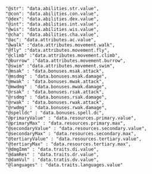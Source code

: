             "@str": "data.abilities.str.value",
            "@con": "data.abilities.con.value",
            "@dex": "data.abilities.dex.value",
            "@int": "data.abilities.int.value",
            "@wis": "data.abilities.wis.value",
            "@cha": "data.abilities.cha.value",
            "@ac": "data.attributes.ac.value",
            "@walk" :"data.attributes.movement.walk",
            "@fly" :"data.attributes.movement.fly",
            "@climb" :"data.attributes.movement.climb",
            "@burrow" :"data.attributes.movement.burrow",
            "@swim" :"data.attributes.movement.swim",
            "@msak" : "data.bonuses.msak.attack",
            "@msdmg" : "data.bonuses.msak.damage",
            "@mwak" : "data.bonuses.mwak.attack",
            "@mwdmg" : "data.bonuses.mwak.damage",
            "@rsak" : "data.bonuses.rsak.attack",
            "@rsdmg" : "data.bonuses.rsak.damage",
            "@rwak" : "data.bonuses.rwak.attack",
            "@rwdmg" : "data.bonuses.rwak.damage",
            "@spelldc" : "data.bonuses.spell.dc",
            "@primaryValue" : "data.resources.primary.value",
            "@primaryMax" : "data.resources.primary.max",
            "@secondaryValue" : "data.resources.secondary.value",
            "@secondaryMax" : "data.resources.secondary.max",
            "@tertiaryValue" : "data.resources.tertiary.value",
            "@tertiaryMax" : "data.resources.tertiary.max",
            "@dmgImm" : "data.traits.di.value",
            "@damRes" : "data.traits.dr.value",
            "@damVul" : "data.tratis.dv.value",
            "@languages" : "data.traits.languages.value"
